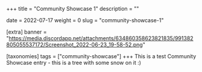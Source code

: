 +++
title = "Community Showcase 1"
description = ""

date = 2022-07-17
weight = 0
slug = "community-showcase-1"

[extra]
banner = "https://media.discordapp.net/attachments/634860358623821835/991382805055537172/Screenshot_2022-06-23_19-58-52.png"


[taxonomies]
tags = ["community-showcase"]
+++
This is a test Community Showcase entry - this is a tree with some snow on it :)